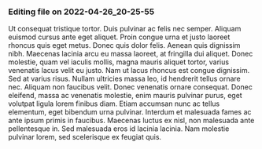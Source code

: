 

### Editing file on 2022-04-26_20-25-55

Ut consequat tristique tortor. Duis pulvinar ac felis nec semper. Aliquam euismod cursus ante eget aliquet. Proin congue urna et justo laoreet rhoncus quis eget metus. Donec quis dolor felis. Aenean quis dignissim nibh. Maecenas lacinia arcu eu massa laoreet, at fringilla dui aliquet. Donec molestie, quam vel iaculis mollis, magna mauris aliquet tortor, varius venenatis lacus velit eu justo. Nam ut lacus rhoncus est congue dignissim.
Sed at varius risus. Nullam ultricies massa leo, id hendrerit tellus ornare nec. Aliquam non faucibus velit. Donec venenatis ornare consequat. Donec eleifend, massa ac venenatis molestie, enim mauris pulvinar purus, eget volutpat ligula lorem finibus diam. Etiam accumsan nunc ac tellus elementum, eget bibendum urna pulvinar. Interdum et malesuada fames ac ante ipsum primis in faucibus. Maecenas luctus ex nisl, non malesuada ante pellentesque in. Sed malesuada eros id lacinia lacinia. Nam molestie pulvinar lorem, sed scelerisque ex feugiat quis.


